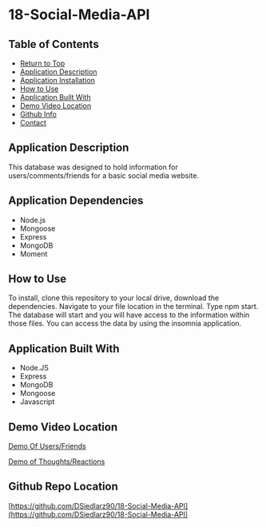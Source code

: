 # 18-Social-Media-API

  ## Table of Contents
  * [Return to Top](#)
  * [Application Description](#application-description)
  * [Application Installation](#application-installation)
  * [How to Use](#how-to-use)
  * [Application Built With](#application-built-with)
  * [Demo Video Location](#demo-video-location)
  * [Github Info](#github-info)
  * [Contact](#contact)
  
  ## Application Description
  This database was designed to hold information for users/comments/friends for a basic social media website.
  
  ## Application Dependencies
  * Node.js 
  * Mongoose
  * Express
  * MongoDB
  * Moment
  
  ## How to Use
  To install, clone this repository to your local drive, download the dependencies. Navigate to your file location in the terminal. Type npm start. The database will start and you will have access to the information within those files. You can access the data by using the insomnia application.
  

  ## Application Built With
  * Node.JS
  * Express
  * MongoDB
  * Mongoose
  * Javascript
  
  ## Demo Video Location
  [Demo Of Users/Friends](https://drive.google.com/file/d/1_kFr9emm5jNYlYstI6pJmC6KJUahRRW2/view)
  
  [Demo of Thoughts/Reactions](https://drive.google.com/file/d/1K2JqCeSfgZVQMKy8jcqn8am0rAgw4xj4/view)

  ## Github Repo Location
 [https://github.com/DSiedlarz90/18-Social-Media-API](https://github.com/DSiedlarz90/18-Social-Media-API)